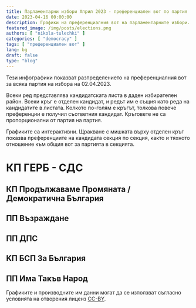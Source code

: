 ```yaml
---
title: Парламентарни избори Април 2023 - преференциален вот по партия
date: 2023-04-16 00:00:00
description: Графики на преференциалния вот на парламентарните избори.
featured_image: /img/posts/elections.png
authors: [ "nikola-tulechki" ]
categories: [ "democracy" ]
tags: [ "преференциален вот" ]
lang: bg
draft: false
type: "blog"
---
```


Тези инфографики показват разпределението на преференциалния вот за всяка партия на избора на 02.04.2023.

Всеки ред представлява кандидатската листа в даден избирателен район.
Всеки кръг е отделен кандидат, и редът им е същия като реда на кандидатите в листата.
Колкото по-голям е кръгът, толкова повече преференции е получил съответния кандидат.
Кръговете не са пропорционални от партия на партия.

Графиките са интерактивни. 
Щракване с мишката върху отделен кръг показва преференциите на кандидата секция по секция, 
както и тяхното отношение към общия вот за партията в секцията.
 
# КП ГЕРБ - СДС

<div class="chart-container">
  <div id="vis_gerb"></div>
</div>

## КП Продължаваме Промяната / Демократична България

<div class="chart-container">
  <div id="vis_ppdb"></div>
</div>

## ПП Възраждане

<div class="chart-container">
  <div id="vis_vuz"></div>
</div>

## ПП ДПС

<div class="chart-container">
  <div id="vis_dps"></div>
</div>


## KП БСП За България

<div class="chart-container">
  <div id="vis_bsp"></div>
</div>

## ПП Има Такъв Народ 

<div class="chart-container">
  <div id="vis_itn"></div>
</div>


Графиките и производните им данни могат да се използват съгласно условията на отворения лиценз [CC-BY](https://creativecommons.org/licenses/by/2.0/).

<script type="text/javascript">
var vlSpec = {
  "$schema": "https://vega.github.io/schema/vega-lite/v5.json",
  "title": "",
  "background": "#fff7d3",
  "data": {
    "url": ""
  },
  "width": 900,
  "height": 900,
  "mark": {
    "type": "circle",
    "opacity": 0.8,
    "stroke": "black",
    "strokeWidth": 1,
    "color": "#2c92e6"
  },
  "encoding": {
    "x": {
      "field": "cand_number",
      "type": "ordinal",
      "axis": {"grid": false, "title": "Кандидат номер"}
    },
    "y": {"field": "mir_norm", "type": "ordinal", "axis": {"title": "МИР"}},
    "size": {
      "field": "pref_votes",
      "type": "quantitative",
      "scale": {"rangeMax": 5000}
    },
    "tooltip": [
      {"field": "mir_norm", "type": "ordinal", "title": "МИР"},
      {"field": "cand_number", "type": "ordinal", "title": "Номер"},
      {"field": "name", "type": "nominal", "title": "Кандидат"},
      {"field": "pref_votes", "type": "quantitative", "title": "Преференции"}
    ],
    "href": {"field": "link", "type": "nominal"}
  },
  "config": {"legend": {"disable": true}}
}
var urlbase = "https://raw.githubusercontent.com/nikolatulechki/semanticElections/master/analysis/pref-viz/"

function init() {
    var containers = document.getElementsByClassName('chart-container');
 
    vlSpec_gerb=JSON.parse(JSON.stringify(vlSpec));
    vlSpec_gerb.title = "КП ГЕРБ СДС  - Разпределение на преференициалния вот - 02.04.2023" ;
    vlSpec_gerb.data.url = urlbase+"gerb_2023.csv" ;
    vlSpec_gerb.mark.color = "#00a8bd";
    vlSpec_gerb.width = containers[0].offsetWidth - 220;
    vegaEmbed('#vis_gerb', vlSpec_gerb);

    vlSpec_ppdb=JSON.parse(JSON.stringify(vlSpec));
    vlSpec_ppdb.title = "КП ПП ДБ  - Разпределение на преференициалния вот - 02.04.2023" ;
    vlSpec_ppdb.data.url = urlbase+"ppdb_2023.csv" ;
    vlSpec_ppdb.mark.color = "#125db0";
    vlSpec_ppdb.width = containers[0].offsetWidth - 220;
    vegaEmbed('#vis_ppdb', vlSpec_ppdb);
    
    vlSpec_dps=JSON.parse(JSON.stringify(vlSpec));
    vlSpec_dps.title = "ДПС  - Разпределение на преференициалния вот - 02.04.2023" ;
    vlSpec_dps.data.url = urlbase+"dps_2023.csv" ;
    vlSpec_dps.mark.color = "#0d518898";
    vlSpec_dps.width = containers[0].offsetWidth - 220;
    vegaEmbed('#vis_dps', vlSpec_dps);

    vlSpec_vuz=JSON.parse(JSON.stringify(vlSpec));
    vlSpec_vuz.title = "Възраждане  - Разпределение на преференициалния вот - 02.04.2023" ;
    vlSpec_vuz.data.url = urlbase+"vuz_2023.csv" ;
    vlSpec_vuz.mark.color = "#00923d";
    vlSpec_vuz.width = containers[0].offsetWidth - 220;
    vegaEmbed('#vis_vuz', vlSpec_vuz);

    vlSpec_bsp=JSON.parse(JSON.stringify(vlSpec));
    vlSpec_bsp.title = "БСП  - Разпределение на преференициалния вот - 02.04.2023" ;
    vlSpec_bsp.data.url = urlbase+"bsp_2023.csv" ;
    vlSpec_bsp.mark.color = "#ef5926";
    vlSpec_bsp.width = containers[0].offsetWidth - 220;
    vegaEmbed('#vis_bsp', vlSpec_bsp);
 
    vlSpec_itn=JSON.parse(JSON.stringify(vlSpec));
    vlSpec_itn.title = "ИТН  - Разпределение на преференициалния вот - 02.04.2023" ;
    vlSpec_itn.data.url = urlbase+"itn_2023.csv" ;
    vlSpec_itn.mark.color = "#ffad01";
    vlSpec_itn.width = containers[0].offsetWidth - 220;
    vegaEmbed('#vis_itn', vlSpec_itn);
}

init();
window.addEventListener('resize', init);
</script>
